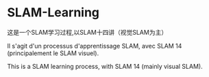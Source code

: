 # SLAM-Learning
这是一个SLAM学习过程,以SLAM十四讲（视觉SLAM为主）

Il s'agit d'un processus d'apprentissage SLAM, avec SLAM 14 (principalement le SLAM visuel).

This is a SLAM learning process, with SLAM 14 (mainly visual SLAM).
